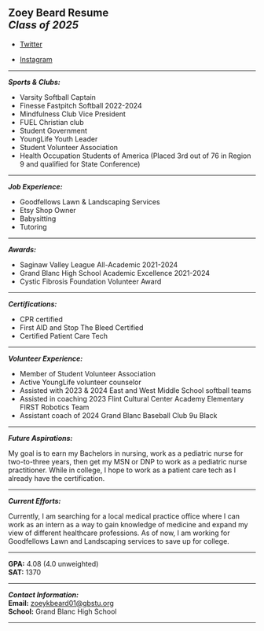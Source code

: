 **Zoey Beard Resume**  
*Class of 2025*  
---
 - [Twitter](https://x.com/zoeybeard_?s=21&t=IukM7vBA0s2o9wuaW9GMvg)  

 - [Instagram](https://www.instagram.com/zoeykbeard?igsh=anc1ZHZoZWVsOXFt&utm_source=qr)  

---
***Sports & Clubs:***  
- Varsity Softball Captain  
- Finesse Fastpitch Softball 2022-2024  
- Mindfulness Club Vice President  
- FUEL Christian club  
- Student Government  
- YoungLife Youth Leader  
- Student Volunteer Association  
- Health Occupation Students of America (Placed 3rd out of 76 in Region 9 and qualified for State Conference)   

--- 
 ***Job Experience:***  
 - Goodfellows Lawn & Landscaping Services  
 - Etsy Shop Owner  
 - Babysitting  
 - Tutoring  

 ---
 ***Awards:***  
- Saginaw Valley League All-Academic 2021-2024  
- Grand Blanc High School Academic Excellence 2021-2024  
- Cystic Fibrosis Foundation Volunteer Award  

---
***Certifications:***  
- CPR certified  
- First AID and Stop The Bleed Certified  
- Certified Patient Care Tech  

---
***Volunteer Experience:***  
- Member of Student Volunteer Association  
- Active YoungLife volunteer counselor  
- Assisted with 2023 & 2024 East and West Middle School softball teams  
- Assisted in coaching 2023 Flint Cultural Center Academy Elementary FIRST Robotics Team  
- Assistant coach of 2024 Grand Blanc Baseball Club 9u Black  

---
***Future Aspirations:***  

My goal is to earn my Bachelors in nursing, work as a pediatric nurse for two-to-three years, then get my MSN or DNP to work as a pediatric nurse practitioner. While in college, I hope to work as a patient care tech as I already have the certification.     

---
***Current Efforts:***   

Currently, I am searching for a local medical practice office where I can work as an intern as a way to gain knowledge of medicine and expand my view of different healthcare professions. As of now, I am working for Goodfellows Lawn and Landscaping services to save up for college.    

---
**GPA:** 4.08 (4.0 unweighted)  
**SAT:** 1370  

---
***Contact Information:***  
**Email:** zoeykbeard01@gbstu.org  
**School:** Grand Blanc High School  

---
